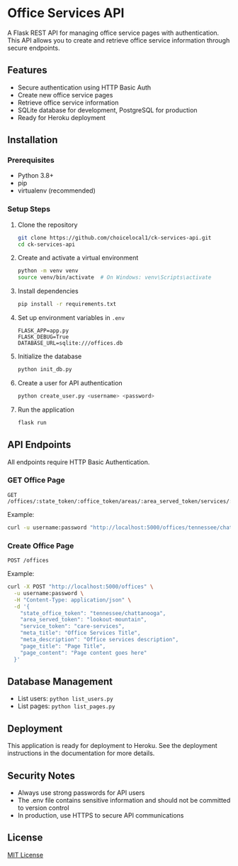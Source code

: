 # Office Services API

A Flask REST API for managing office service pages with authentication. This API allows you to create and retrieve office service information through secure endpoints.

## Features

- Secure authentication using HTTP Basic Auth
- Create new office service pages
- Retrieve office service information
- SQLite database for development, PostgreSQL for production
- Ready for Heroku deployment

## Installation

### Prerequisites

- Python 3.8+
- pip
- virtualenv (recommended)

### Setup Steps

1. Clone the repository
   ```bash
   git clone https://github.com/choicelocal1/ck-services-api.git
   cd ck-services-api
   ```

2. Create and activate a virtual environment
   ```bash
   python -m venv venv
   source venv/bin/activate  # On Windows: venv\Scripts\activate
   ```

3. Install dependencies
   ```bash
   pip install -r requirements.txt
   ```

4. Set up environment variables in `.env`
   ```
   FLASK_APP=app.py
   FLASK_DEBUG=True
   DATABASE_URL=sqlite:///offices.db
   ```

5. Initialize the database
   ```bash
   python init_db.py
   ```

6. Create a user for API authentication
   ```bash
   python create_user.py <username> <password>
   ```

7. Run the application
   ```bash
   flask run
   ```

## API Endpoints

All endpoints require HTTP Basic Authentication.

### GET Office Page

```
GET /offices/:state_token/:office_token/areas/:area_served_token/services/:service_token/page
```

Example:
```bash
curl -u username:password "http://localhost:5000/offices/tennessee/chattanooga/areas/lookout-mountain/services/care-services/page"
```

### Create Office Page

```
POST /offices
```

Example:
```bash
curl -X POST "http://localhost:5000/offices" \
  -u username:password \
  -H "Content-Type: application/json" \
  -d '{
    "state_office_token": "tennessee/chattanooga",
    "area_served_token": "lookout-mountain",
    "service_token": "care-services",
    "meta_title": "Office Services Title",
    "meta_description": "Office services description",
    "page_title": "Page Title",
    "page_content": "Page content goes here"
  }'
```

## Database Management

- List users: `python list_users.py`
- List pages: `python list_pages.py`

## Deployment

This application is ready for deployment to Heroku. See the deployment instructions in the documentation for more details.

## Security Notes

- Always use strong passwords for API users
- The .env file contains sensitive information and should not be committed to version control
- In production, use HTTPS to secure API communications

## License

[MIT License](LICENSE)
